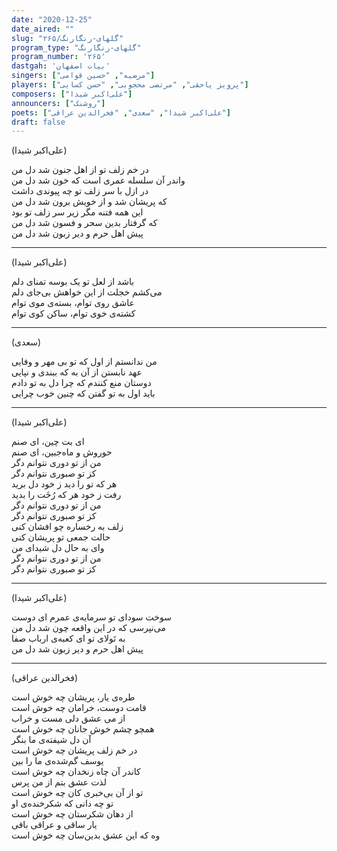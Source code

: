 ```yaml
---
date: "2020-12-25"
date_aired: ""
slug: "گلهای-رنگارنگ/۲۶۵"
program_type: "گلهای-رنگارنگ"
program_number: '۲۶۵'
dastgah: 'بیات اصفهان'
singers: ["مرضیه", "حسین قوامی"]
players: ["پرویز یاحقی", "مرتضی محجوبی", "حسن کسایی"]
composers: ["علی‌اکبر شیدا"]
announcers: ["روشنک"]
poets: ["علی‌اکبر شیدا", "سعدی", "فخرالدین عراقی"]
draft: false
---
```


(علی‌اکبر شیدا)  

در خم زلف تو از اهل جنون شد دل من  
واندر آن سلسله عمری است که خون شد دل من  
در ازل با سر زلف تو چه پیوندی داشت  
که پریشان شد و از خویش برون شد دل من  
این همه فتنه مگر زیر سر زلف تو بود  
که گرفتار بدین سحر و فسون شد دل من  
پیش اهل حرم و دیر زبون شد دل من  

---  

(علی‌اکبر شیدا)  

باشد از لعل تو یک بوسه تمنای دلم  
می‌کشم خجلت از این خواهش بی‌جای دلم  
عاشق روی توام، بسته‌ی موی توام  
کشته‌ی خوی توام، ساکن کوی توام  

---  

(سعدی)  

من ندانستم از اول که تو بی مهر و وفایی  
عهد نابستن از آن به که ببندی و نپایی  
دوستان منع کنندم که چرا دل به تو دادم  
باید اول به تو گفتن که چنین خوب چرایی  

---  

(علی‌اکبر شیدا)  

ای بت چین، ای صنم  
حوروش و ماه‌جبین، ای صنم  
من از تو دوری نتوانم دگر  
کز تو صبوری نتوانم دگر  
هر که تو را دید ز خود دل برید  
رفت ز خود هر که رُخَت را بدید  
من از تو دوری نتوانم دگر  
کز تو صبوری نتوانم دگر  
زلف به رخساره چو افشان کنی  
حالت جمعی تو پریشان کنی  
وای به حال دل شیدای من  
من از تو دوری نتوانم دگر  
کز تو صبوری نتوانم دگر  

---  

(علی‌اکبر شیدا)  

سوخت سودای تو سرمایه‌ی عمرم ای دوست  
می‌نپرسی که در این واقعه چون شد دل من  
به تَولای تو ای کعبه‌ی ارباب صفا  
پیش اهل حرم و دیر زبون شد دل من  

---  

(فخرالدین عراقی)  

طره‌ی یار، پریشان چه خوش است  
قامت دوست، خرامان چه خوش است  
از می عشق دلی مست و خراب  
همچو چشم خوش جانان چه خوش است  
آن دل شیفته‌ی ما بنگر  
در خم زلف پریشان چه خوش است  
یوسف گم‌شده‌ی ما را بین  
کاندر آن چاه زنخدان چه خوش است  
لذت عشق بتم از من پرس  
تو از آن بی‌خبری کان چه خوش است  
تو چه دانی که شکرخنده‌ی او  
از دهان شکرستان چه خوش است  
یار ساقی و عراقی باقی  
وه که این عشق بدین‌سان چه خوش است  
